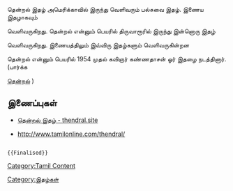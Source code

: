 தென்றல் இதழ் அமெரிக்காவில் இருந்து வெளிவரும் பல்சுவை இதழ். இணைய இதழாகவும்
வெளிவருகிறது. தென்றல் என்னும் பெயரில் திருவாரூரில் இருந்து இன்னொரு இதழ்
வெளிவருகிறது. இணையத்திலும் இவ்விரு இதழ்களும் வெளிவருகின்றன

தென்றல் என்னும் பெயரில் 1954 முதல் கவிஞர் கண்ணதாசன் ஓர் இதழை நடத்தினார். (பார்க்க
[தென்றல்](தென்றல் "wikilink") )

## இணைப்புகள்

-   [தென்றல் இதழ் - thendral.site](https://www.thendral.site/)
-   <http://www.tamilonline.com/thendral/>

```{=mediawiki}
{{Finalised}}
```
[Category:Tamil Content](Category:Tamil_Content "wikilink")
[Category:இதழ்கள்](Category:இதழ்கள் "wikilink")

